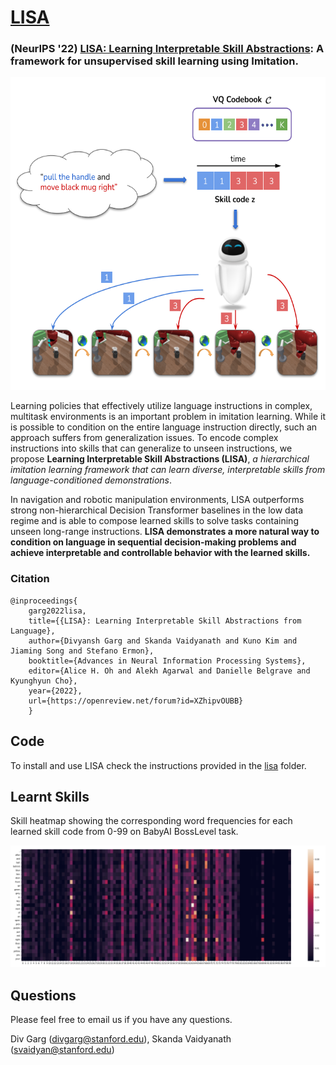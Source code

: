 # [LISA](div99.github.io/LISA/)
### **(NeurIPS '22) [LISA: Learning Interpretable Skill Abstractions](https://arxiv.org/abs/2203.00054):** A framework for unsupervised skill learning using Imitation.



<p align="center">
<a href="https://div99.github.io/IQ-Learn">
<img style="height: 500px" src="docs/approach.png">
</a>
</p>

Learning policies that effectively utilize language instructions in complex, multitask environments is an important problem in imitation learning. While it is possible to condition on the entire language instruction directly, such an approach suffers from generalization issues. To encode complex instructions into skills that can generalize to unseen instructions, we propose **Learning Interpretable Skill Abstractions (LISA)**, *a hierarchical imitation learning framework that can learn diverse, interpretable skills from language-conditioned demonstrations*. 

 In navigation and robotic manipulation environments, LISA outperforms strong non-hierarchical Decision Transformer baselines in the low data regime and is able to compose learned skills to solve tasks containing unseen long-range instructions. **LISA demonstrates a more natural way to condition on language in sequential decision-making problems and achieve interpretable and controllable behavior with the learned skills.**
 
 ### Citation
```
@inproceedings{
    garg2022lisa,
    title={{LISA}: Learning Interpretable Skill Abstractions from Language},
    author={Divyansh Garg and Skanda Vaidyanath and Kuno Kim and Jiaming Song and Stefano Ermon},
    booktitle={Advances in Neural Information Processing Systems},
    editor={Alice H. Oh and Alekh Agarwal and Danielle Belgrave and Kyunghyun Cho},
    year={2022},
    url={https://openreview.net/forum?id=XZhipvOUBB}
    }
```

## Code

To install and use LISA check the instructions provided in the [lisa](lisa) folder.

## Learnt Skills
Skill heatmap showing the corresponding word frequencies for each learned skill code from 0-99 on BabyAI BossLevel task.

![Grid](docs/heatmap.png)


## Questions
Please feel free to email us if you have any questions. 

Div Garg ([divgarg@stanford.edu](mailto:divgarg@stanford.edu?subject=[GitHub]%LISA)), Skanda Vaidyanath ([svaidyan@stanford.edu](mailto:svaidyan@stanford.edu?subject=[GitHub]%LISA))

